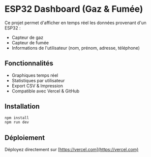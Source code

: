 # ESP32 Dashboard (Gaz & Fumée)

Ce projet permet d'afficher en temps réel les données provenant d'un ESP32 :
- Capteur de gaz
- Capteur de fumée
- Informations de l'utilisateur (nom, prénom, adresse, téléphone)

## Fonctionnalités
- Graphiques temps réel
- Statistiques par utilisateur
- Export CSV & Impression
- Compatible avec Vercel & GitHub

## Installation
```bash
npm install
npm run dev
```

## Déploiement
Déployez directement sur [https://vercel.com](https://vercel.com)
